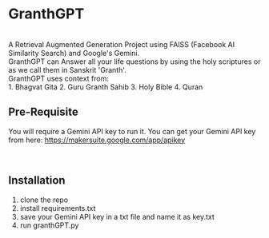 <h1>G r a n t h G P T </h1>

<br>
A Retrieval Augmented Generation Project using FAISS (Facebook AI Similarity Search) and Google's Gemini.
<br>
GranthGPT can Answer all your life questions by using the holy scriptures or as we call them in Sanskrit 'Granth'.
<br>
GranthGPT uses context from:
<br>
  1. Bhagvat Gita
  2. Guru Granth Sahib
  3. Holy Bible
  4. Quran

<br>

## Pre-Requisite
You will require a Gemini API key to run it. You can get your Gemini API key from here: https://makersuite.google.com/app/apikey

<br>

## Installation

1. clone the repo 
2. install requirements.txt
3. save your Gemini API key in a txt file and name it as key.txt
5. run granthGPT.py

